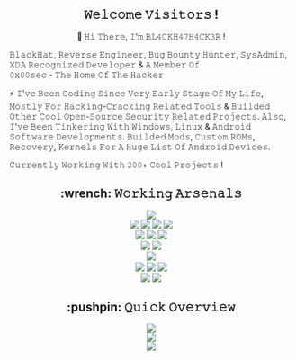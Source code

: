 <h2 align="center">𝚆𝚎𝚕𝚌𝚘𝚖𝚎 𝚅𝚒𝚜𝚒𝚝𝚘𝚛𝚜 !</h2>

<p align=center>
👋 𝙷𝚒 𝚃𝚑𝚎𝚛𝚎, 𝙸'𝚖 𝙱𝙻𝟺𝙲𝙺𝙷𝟺𝟽𝙷𝟺𝙲𝙺𝟹𝚁 ! <br />
  
𝙱𝚕𝚊𝚌𝚔𝙷𝚊𝚝, 𝚁𝚎𝚟𝚎𝚛𝚜𝚎 𝙴𝚗𝚐𝚒𝚗𝚎𝚎𝚛, 𝙱𝚞𝚐 𝙱𝚘𝚞𝚗𝚝𝚢 𝙷𝚞𝚗𝚝𝚎𝚛, 𝚂𝚢𝚜𝙰𝚍𝚖𝚒𝚗, 𝚇𝙳𝙰 𝚁𝚎𝚌𝚘𝚐𝚗𝚒𝚣𝚎𝚍 𝙳𝚎𝚟𝚎𝚕𝚘𝚙𝚎𝚛 & 𝙰 𝙼𝚎𝚖𝚋𝚎𝚛 𝙾𝚏 <br/> 𝟶𝚡𝟶𝟶𝚜𝚎𝚌 - 𝚃𝚑𝚎 𝙷𝚘𝚖𝚎 𝙾𝚏 𝚃𝚑𝚎 𝙷𝚊𝚌𝚔𝚎𝚛 <br/>

⚡ 𝙸'𝚟𝚎 𝙱𝚎𝚎𝚗 𝙲𝚘𝚍𝚒𝚗𝚐 𝚂𝚒𝚗𝚌𝚎 𝚅𝚎𝚛𝚢 𝙴𝚊𝚛𝚕𝚢 𝚂𝚝𝚊𝚐𝚎 𝙾𝚏 𝙼𝚢 𝙻𝚒𝚏𝚎, 𝙼𝚘𝚜𝚝𝚕𝚢 𝙵𝚘𝚛 𝙷𝚊𝚌𝚔𝚒𝚗𝚐-𝙲𝚛𝚊𝚌𝚔𝚒𝚗𝚐 𝚁𝚎𝚕𝚊𝚝𝚎𝚍 𝚃𝚘𝚘𝚕𝚜 & 𝙱𝚞𝚒𝚕𝚍𝚎𝚍 𝙾𝚝𝚑𝚎𝚛 𝙲𝚘𝚘𝚕 𝙾𝚙𝚎𝚗-𝚂𝚘𝚞𝚛𝚌𝚎 𝚂𝚎𝚌𝚞𝚛𝚒𝚝𝚢 𝚁𝚎𝚕𝚊𝚝𝚎𝚍 𝙿𝚛𝚘𝚓𝚎𝚌𝚝𝚜. 𝙰𝚕𝚜𝚘, 𝙸'𝚟𝚎 𝙱𝚎𝚎𝚗 𝚃𝚒𝚗𝚔𝚎𝚛𝚒𝚗𝚐 𝚆𝚒𝚝𝚑 𝚆𝚒𝚗𝚍𝚘𝚠𝚜, 𝙻𝚒𝚗𝚞𝚡 & 𝙰𝚗𝚍𝚛𝚘𝚒𝚍 𝚂𝚘𝚏𝚝𝚠𝚊𝚛𝚎 𝙳𝚎𝚟𝚎𝚕𝚘𝚙𝚖𝚎𝚗𝚝𝚜. 𝙱𝚞𝚒𝚕𝚍𝚎𝚍 𝙼𝚘𝚍𝚜, 𝙲𝚞𝚜𝚝𝚘𝚖 𝚁𝙾𝙼𝚜, 𝚁𝚎𝚌𝚘𝚟𝚎𝚛𝚢, 𝙺𝚎𝚛𝚗𝚎𝚕𝚜 𝙵𝚘𝚛 𝙰 𝙷𝚞𝚐𝚎 𝙻𝚒𝚜𝚝 𝙾𝚏 𝙰𝚗𝚍𝚛𝚘𝚒𝚍 𝙳𝚎𝚟𝚒𝚌𝚎𝚜. <br />

𝙲𝚞𝚛𝚛𝚎𝚗𝚝𝚕𝚢 𝚆𝚘𝚛𝚔𝚒𝚗𝚐 𝚆𝚒𝚝𝚑 𝟸𝟶𝟶+ 𝙲𝚘𝚘𝚕 𝙿𝚛𝚘𝚓𝚎𝚌𝚝𝚜 !
</p>

<h2 align="center">:wrench: 𝚆𝚘𝚛𝚔𝚒𝚗𝚐 𝙰𝚛𝚜𝚎𝚗𝚊𝚕𝚜</h2>

<p align=center>
<img src="https://img.shields.io/badge/-Python-3776AB?style=for-the-badge&logo=python&logoColor=white"> <br />
<img src="https://img.shields.io/badge/-HTML5-E34F26?style=for-the-badge&logo=html5&logoColor=white">
<img src="https://img.shields.io/badge/-CSS3-1572B6?style=for-the-badge&logo=css3&logoColor=white">
<img src="https://img.shields.io/badge/-Bootstrap-563D7C?style=for-the-badge&logo=bootstrap&logoColor=white">
<img src="https://img.shields.io/badge/-JavaScript-black?style=for-the-badge&logo=javascript&logoColor=eed718"> <br />
<img src="https://img.shields.io/badge/-Linux-black?style=for-the-badge&logo=Linux&logoColor=white">
<img src="https://img.shields.io/badge/-Windows-0078D6?style=for-the-badge&logo=Windows">
<img src="https://img.shields.io/badge/-Android-black?style=for-the-badge&logo=android"> <br />
<img src="https://img.shields.io/badge/-SQLite-003B57?style=for-the-badge&logo=SQLite&logoColor=white">
<img src="https://img.shields.io/badge/-MariaDB-003545?style=for-the-badge&logo=MariaDB"> <br />
<img src="https://img.shields.io/badge/-Git-F05032?style=for-the-badge&logo=Git&logoColor=white">
<imgs rc="https://img.shields.io/badge/-Terminal-black?style=for-the-badge&logo=GNU%20Bash&logoColor=white"> <br />
<img src="https://img.shields.io/badge/-Travis%20CI-dfd896?style=for-the-badge&logo=Travis%20CI&logoColor=92232c">
<img src="https://img.shields.io/badge/-CircleCI-343434?style=for-the-badge&logo=CircleCI">
<img src="https://img.shields.io/badge/-Drone%20CI-212121?style=for-the-badge&logo=Drone"> <br />
<img src="https://img.shields.io/badge/-Jekyll-CC0000?style=for-the-badge&logo=Jekyll&logoColor=white">
<img src="https://img.shields.io/badge/-Markdown-000000?style=for-the-badge&logo=Markdown"> <br />
</p>
  
<h2 align="center">:pushpin: 𝚀𝚞𝚒𝚌𝚔 𝙾𝚟𝚎𝚛𝚟𝚒𝚎𝚠</h2>

<p align=center>
<img src="https://img.shields.io/github/followers/BL4CKH47H4CK3R?label=Followers&style=flat-square"> <br />
<img src="https://komarev.com/ghpvc/?username=BL4CKH47H4CK3R&style=flat-square&label&label=Profile+Views"> <br />
<img src="https://github-readme-stats.vercel.app/api?username=BL4CKH47H4CK3R&show_icons=true&include_all_commits=true&count_private=true&theme=algolia">
</p>
